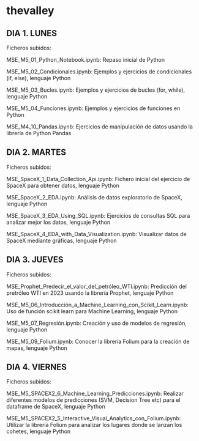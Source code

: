 # thevalley

## DIA 1. LUNES

Ficheros subidos:

MSE_M5_01_Python_Notebook.ipynb: Repaso inicial de Python

MSE_M5_02_Condicionales.ipynb: Ejemplos y ejercicios de condicionales (if, else), lenguaje Python

MSE_M5_03_Bucles.ipynb: Ejemplos y ejercicios de bucles (for, while), lenguaje Python

MSE_M5_04_Funciones.ipynb: Ejemplos y ejercicios de funciones en Python

MSE_M4_10_Pandas.ipynb: Ejercicios de manipulación de datos usando la librería de Python Pandas


## DIA 2. MARTES

Ficheros subidos:

MSE_SpaceX_1_Data_Collection_Api.ipynb: Fichero inicial del ejercicio de SpaceX para obtener datos, lenguaje Python

MSE_SpaceX_2_EDA.ipynb: Análisis de datos exploratorio de SpaceX, lenguaje Python

MSE_SpaceX_3_EDA_Using_SQL.ipynb: Ejercicios de consultas SQL para analizar mejor los datos, lenguaje Python

MSE_SpaceX_4_EDA_with_Data_Visualization.ipynb: Visualizar datos de SpaceX mediante gráficas, lenguaje Python


## DIA 3. JUEVES

Ficheros subidos:

MSE_Prophet_Predecir_el_valor_del_petróleo_WTI.ipynb: Predicción del pretróleo WTI en 2023 usando la librería Prophet, lenguaje Python

MSE_M5_06_Introducción_a_Machine_Learning_con_Scikit_Learn.ipynb: Uso de función scikit learn para Machine Learning, lenguaje Python

MSE_M5_07_Regresión.ipynb: Creación y uso de modelos de regresión, lenguaje Python

MSE_M5_09_Folium.ipynb: Conocer la librería Folium para la creación de mapas, lenguaje Python

## DIA 4. VIERNES

Ficheros subidos:

MSE_M5_SPACEX2_6_Machine_Learning_Predicciones.ipynb: Realizar diferentes modelos de predicciones (SVM, Decision Tree etc) para el dataframe de SpaceX, lenguaje Python

MSE_M5_SPACEX2_5_Interactive_Visual_Analytics_con_Folium.ipynb: Utilizar la librería Folium para analizar los lugares donde se lanzan los cohetes, lenguaje Python
